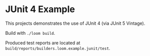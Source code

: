 # JUnit 4 Example

This projects demonstrates the use of JUnit 4 (via JUnit 5 Vintage).

Build with `./loom build`.

Produced test reports are located at `build/reports/builders.loom.example.junit/test`.
